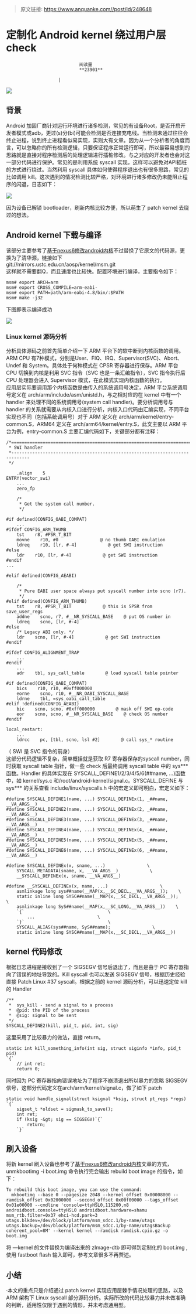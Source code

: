 > 原文链接: https://www.anquanke.com//post/id/248648 


# 定制化 Android kernel 绕过用户层 check


                                阅读量   
                                **23901**
                            
                        |
                        
                                                                                    



[![](https://p1.ssl.qhimg.com/t01b8b2cf2cfacb5587.png)](https://p1.ssl.qhimg.com/t01b8b2cf2cfacb5587.png)



## 背景

Android 加固厂商针对运行环境进行诸多检测，常见的有设备Root，是否开启开发者模式或adb，更过(s)分(bi)可能会检测是否连接充电线。当检测未通过往往会终止进程，说到终止进程看似易实现，实则大有文章。因为从一个分析者的角度而言，可以忽略你的所有检测逻辑，只要保证程序正常运行即可，所以最容易想到的思路就是直接对程序检测后的处理逻辑进行插桩修改。与之对应的开发者也会对这一部分代码进行保护。常见的是利用系统 syscall 实现，这样可以避免对API插桩的方式进行绕过。当然利用 syscall 具体如何使得程序退出也有很多思路，常见的比如调用 kill。这次遇到的情况检测比较严格，对环境进行诸多修改仍未能阻止程序的闪退，日志如下：

[![](https://p5.ssl.qhimg.com/t012bd92f2602fd6df4.png)](https://p5.ssl.qhimg.com/t012bd92f2602fd6df4.png)

因为设备已解锁 bootloader，刷新内核比较方便，所以萌生了 patch kernel 去绕过的想法。



## Android kernel 下载与编译

该部分主要参考了[基于nexus6修改android内核](https://blog.csdn.net/u011649400/article/details/78705594)不过替换了它原文的代码源，更换为了清华源，链接如下<br>
git://mirrors.ustc.edu.cn/aosp/kernel/msm.git<br>
这样就不需要翻Q，而且速度也比较快。配置环境进行编译，主要指令如下：

```
msm# export ARCH=arm
msm# export CROSS_COMPILE=arm-eabi-
msm# export PATH=path/arm-eabi-4.8/bin/:$PATH
msm# make -j32
```

下图即表示编译成功

[![](https://p4.ssl.qhimg.com/t01dabbb8c89801de49.png)](https://p4.ssl.qhimg.com/t01dabbb8c89801de49.png)

### <a class="reference-link" name="Linux%20kernel%20%E6%BA%90%E7%A0%81%E5%88%86%E6%9E%90"></a>Linux kernel 源码分析

分析具体源码之前首先简单介绍一下 ARM 平台下的软中断到内核函数的调用。ARM CPU 有7种模式，分别是User、FIQ、IRQ、Supervisor(SVC)、Abort、Undef 和 System。具体处于何种模式在 CPSR 寄存器进行保存。ARM 平台 CPU 切换到内核是利用 SVC 指令（SVC 也是一条汇编指令），SVC 指令执行后 CPU 处理器会进入 Supervisor 模式，在此模式实现内核函数的执行。<br>
应用层实际要调用那个内核函数是由传入的系统调用号决定，ARM 平台系统调用号定义在 arch/arm/include/asm/unistd.h，与之相对应的在 kernel 中有一个 handler 来处理不同的系统调用号(system call handler)。要分析调用号与handler 的关系就需要从内核入口进行分析，内核入口代码由汇编实现，不同平台实现也不同（包括系统调用号）对于 ARM 定义在 arch/arm/kernel/entry-common.S，ARM64 定义在 arch/arm64/kernel/entry.S，此文主要以 ARM 平台为例，entry-common.S 主要汇编代码如下，关键部分都有注释：

```
/*=============================================================================
 * SWI handler
 *-----------------------------------------------------------------------------
 */

    .align    5
ENTRY(vector_swi)
    ...
    zero_fp

    /*
     * Get the system call number.
     */

#if defined(CONFIG_OABI_COMPAT)
    ...
#ifdef CONFIG_ARM_THUMB
    tst    r8, #PSR_T_BIT
    movne    r10, #0                @ no thumb OABI emulation
    ldreq    r10, [lr, #-4]            @ get SWI instruction
#else
    ldr    r10, [lr, #-4]            @ get SWI instruction
#endif
...

#elif defined(CONFIG_AEABI)

    /*
     * Pure EABI user space always put syscall number into scno (r7).
     */
#elif defined(CONFIG_ARM_THUMB)
    tst    r8, #PSR_T_BIT            @ this is SPSR from save_user_regs
    addne    scno, r7, #__NR_SYSCALL_BASE    @ put OS number in
    ldreq    scno, [lr, #-4]
#else
    /* Legacy ABI only. */
    ldr    scno, [lr, #-4]            @ get SWI instruction
#endif

#ifdef CONFIG_ALIGNMENT_TRAP
    ...
#endif
    ...
    adr    tbl, sys_call_table        @ load syscall table pointer

#if defined(CONFIG_OABI_COMPAT)
    bics    r10, r10, #0xff000000
    eorne    scno, r10, #__NR_OABI_SYSCALL_BASE
    ldrne    tbl, =sys_oabi_call_table
#elif !defined(CONFIG_AEABI)
    bic    scno, scno, #0xff000000        @ mask off SWI op-code
    eor    scno, scno, #__NR_SYSCALL_BASE    @ check OS number
#endif

local_restart:
    ...
    ldrcc    pc, [tbl, scno, lsl #2]        @ call sys_* routine
```

（ SWI 是 SVC 指令的前身）<br>
这部分代码逻辑不复杂，简单概括就是获取 R7 寄存器保存的syscall number，同时获取 syscall table 指针，做一些 check 后最终调用 syscall table 中的 sys*** 函数。Handler 的具体实现在 SYSCALL_DEFINE1/2/3/4/5/6(##name, …)函数中，如 kernel/sys.c 和/root/android-kernel/signal.c。SYSCALL_DEFINE 与 sys*** 的关系查看 include/linux/syscalls.h 中的宏定义即可明白，宏定义如下：

```
#define SYSCALL_DEFINE1(name, ...) SYSCALL_DEFINEx(1, _##name, __VA_ARGS__)
#define SYSCALL_DEFINE2(name, ...) SYSCALL_DEFINEx(2, _##name, __VA_ARGS__)
#define SYSCALL_DEFINE3(name, ...) SYSCALL_DEFINEx(3, _##name, __VA_ARGS__)
#define SYSCALL_DEFINE4(name, ...) SYSCALL_DEFINEx(4, _##name, __VA_ARGS__)
#define SYSCALL_DEFINE5(name, ...) SYSCALL_DEFINEx(5, _##name, __VA_ARGS__)
#define SYSCALL_DEFINE6(name, ...) SYSCALL_DEFINEx(6, _##name, __VA_ARGS__)

#define SYSCALL_DEFINEx(x, sname, ...)                \
    SYSCALL_METADATA(sname, x, __VA_ARGS__)            \
    __SYSCALL_DEFINEx(x, sname, __VA_ARGS__)

#define __SYSCALL_DEFINEx(x, name, ...)                    \
    asmlinkage long sys##name(__MAP(x,__SC_DECL,__VA_ARGS__));    \
    static inline long SYSC##name(__MAP(x,__SC_DECL,__VA_ARGS__));    \
    asmlinkage long SyS##name(__MAP(x,__SC_LONG,__VA_ARGS__))    \
    `{`                                \
        ...                        \
    `}`                                \
    SYSCALL_ALIAS(sys##name, SyS##name);                \
    static inline long SYSC##name(__MAP(x,__SC_DECL,__VA_ARGS__))
```



## kernel 代码修改

根据日志进程是接收到了一个 SIGSEGV 信号后退出了，而且是由于 PC 寄存器指向了错误的地址导致的。Kill syscall 也可以发送 SIGSEGV 信号，根据历史经验直接 Patch Linux #37 syscall。根据之前的 kernel 源码分析，可以迅速定位 kill 的 Handler

```
/**
 *  sys_kill - send a signal to a process
 *  @pid: the PID of the process
 *  @sig: signal to be sent
 */
SYSCALL_DEFINE2(kill, pid_t, pid, int, sig)
```

这里采用了比较暴力的做法，直接 return。

```
static int kill_something_info(int sig, struct siginfo *info, pid_t pid)
`{`
    // int ret;
    return 0;
```

同时因为 PC 寄存器指向错误地址为了程序不崩溃退出所以暴力的忽略 SIGSEGV 信号，这部分代码定义在arch/arm/kernel/signal.c，做了如下 patch

```
static void handle_signal(struct ksignal *ksig, struct pt_regs *regs)
`{`
    sigset_t *oldset = sigmask_to_save();
    int ret;
    if (ksig -&gt; sig == SIGSEGV)`{`
        return;
    `}`
```



## 刷入设备

将新 kernel 刷入设备也参考了[基于nexus6修改android内核](https://blog.csdn.net/u011649400/article/details/78705594)文章的方式，unmkbootimg -i boot.img 命令执行完会输出 rebuild boot image 的指令，如下：

```
To rebuild this boot image, you can use the command:
  mkbootimg --base 0 --pagesize 2048 --kernel_offset 0x00008000 --ramdisk_offset 0x02000000 --second_offset 0x00f00000 --tags_offset 0x01e00000 --cmdline 'console=ttyHSL0,115200,n8 androidboot.console=ttyHSL0 androidboot.hardware=shamu msm_rtb.filter=0x37 ehci-hcd.park=3 utags.blkdev=/dev/block/platform/msm_sdcc.1/by-name/utags utags.backup=/dev/block/platform/msm_sdcc.1/by-name/utagsBackup coherent_pool=8M' --kernel kernel --ramdisk ramdisk.cpio.gz -o boot.img
```

将 —kernel 的文件替换为编译出来的 zImage-dtb 即可得到定制化的 boot.img ,使用 fastboot flash 输入即可，参考文章很多不再赘述。



## 小结

·本文的重点只是介绍通过 patch kernel 实现应用层棘手情况处理的思路，以及 ARM 架构下 Linux syscall 部分源码分析。实际所改的代码比较暴力并未做准确的判断，适用性仅限于遇到的情形，并未考虑通用型。
